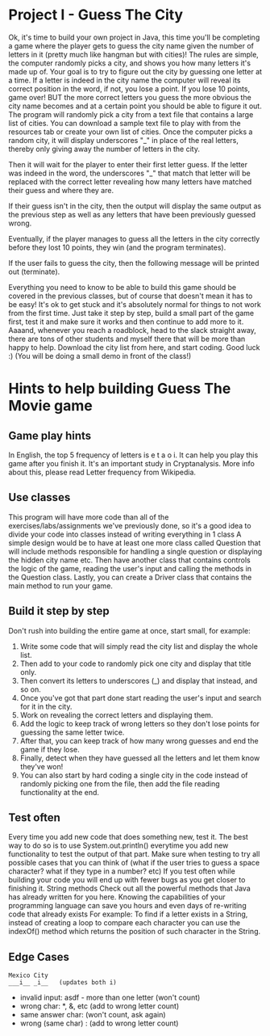 # Project I - Guess The City

Ok, it's time to build your own project in Java, this time you'll be completing a game where the player gets to guess the city name given the number of letters in it (pretty much like hangman but with cities)!
The rules are simple, the computer randomly picks a city, and shows you how many letters it's made up of. Your goal is to try to figure out the city by guessing one letter at a time.
If a letter is indeed in the city name the computer will reveal its correct position in the word, if not, you lose a point. If you lose 10 points, game over!
BUT the more correct letters you guess the more obvious the city name becomes and at a certain point you should be able to figure it out.
The program will randomly pick a city from a text file that contains a large list of cities.
You can download a sample text file to play with from the resources tab or create your own list of cities.
Once the computer picks a random city, it will display underscores "_" in place of the real letters, thereby only giving away the number of letters in the city.

Then it will wait for the player to enter their first letter guess.
If the letter was indeed in the word, the underscores "_" that match that letter will be replaced with the correct letter revealing how many letters have matched their guess and where they are.

If their guess isn't in the city, then the output will display the same output as the previous step as well as any letters that have been previously guessed wrong.

Eventually, if the player manages to guess all the letters in the city correctly before they lost 10 points, they win (and the program terminates).

                    
If the user fails to guess the city, then the following message will be printed out (terminate).

Everything you need to know to be able to build this game should be covered in the previous classes, but of course that doesn't mean it has to be easy! It's ok to get stuck and it's absolutely normal for things to not work from the first time.
Just take it step by step, build a small part of the game first, test it and make sure it works and then continue to add more to it.
Aaaand, whenever you reach a roadblock, head to the slack straight away, there are tons of other students and myself there that will be more than happy to help.
Download the city list from here, and start coding. Good luck :)
(You will be doing a small demo in front of the class!)
 
# Hints to help building Guess The Movie game

## Game play hints
In English, the top 5 frequency of letters is e t a o i. It can help you play this game after you finish it.
It's an important study in Cryptanalysis. More info about this, please read Letter frequency from Wikipedia.

## Use classes
This program will have more code than all of the exercises/labs/assignments we've previously done, so it's a good idea to divide your code into classes instead of writing everything in 1 class
A simple design would be to have at least one more class called Question that will include methods responsible for handling a single question or displaying the hidden city name etc.
Then have another class that contains controls the logic of the game, reading the user's input and calling the methods in the Question class.
Lastly, you can create a Driver class that contains the main method to run your game.
 
 
 
## Build it step by step
Don't rush into building the entire game at once, start small, for example:
1. Write some code that will simply read the city list and display the whole list.
1. Then add to your code to randomly pick one city and display that title only.
1. Then convert its letters to underscores (_) and display that instead, and so on.
1. Once you've got that part done start reading the user's input and search for it in the city.
1. Work on revealing the correct letters and displaying them.
1. Add the logic to keep track of wrong letters so they don't lose points for guessing the same letter twice.
1. After that, you can keep track of how many wrong guesses and end the game if they lose.
1. Finally, detect when they have guessed all the letters and let them know they've won!
1. You can also start by hard coding a single city in the code instead of randomly picking one from the file, then add the file reading functionality at the end.
 
 
## Test often
Every time you add new code that does something new, test it.
The best way to do so is to use System.out.println() everytime you add new functionality to test the output of that part.
Make sure when testing to try all possible cases that you can think of (what if the user tries to guess a space character? what if they type in a number? etc)
If you test often while building your code you will end up with fewer bugs as you get closer to finishing it.
String methods
Check out all the powerful methods that Java has already written for you here.
Knowing the capabilities of your programming language can save you hours and even days of re-writing code that already exists
For example:
To find if a letter exists in a String, instead of creating a loop to compare each character you can use the indexOf() method which returns the position of such character in the String.


## Edge Cases
```
Mexico City
___i__ _i__   (updates both i)
```

*  invalid input: asdf - more than one letter (won't count)
*  wrong char: *, &, etc (add to wrong letter count)
*  same answer char:  (won't count, ask again)
*  wrong (same char) : (add to wrong letter count)
